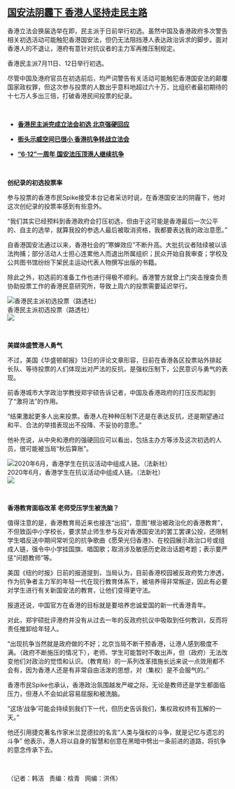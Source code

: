 <!--1594762500000-->
[国安法阴霾下 香港人坚持走民主路](https://www.rfa.org/mandarin/yataibaodao/gangtai/hj-07142020132350.html)
------

<p>香港立法会换届选举在即，民主派于日前举行初选。虽然中国及香港政府多次警告相关初选活动可能触犯香港国安法，但仍无法阻挡港人表达政治诉求的脚步。面对香港人的不退让，港府有意针对抗议者的主力军再推压制规定。</p><p>香港民主派7月11日、12日举行初选。</p><p>尽管中国及港府官员在初选前后，均严词警告有关活动可能触犯香港国安法的颠覆国家政权罪，但这次参与投票的人数出乎意料地超过六十万，比组织者最初期待的十七万人多出三倍，打破香港民间投票的纪录。</p><p> </p><ul><li><b><a class="external-link" href="http://www.rfa.org/mandarin/yataibaodao/gangtai/al-07142020071438.html">香港民主派完成立法会初选 北京强硬回应</a></b></li></ul><ul><li><b><a class="external-link" href="http://www.rfa.org/mandarin/yataibaodao/gangtai/hj-06222020112437.html">街头示威空间已很小 香港抗争转战立法会</a></b></li></ul><ul><li><b><a class="external-link" href="http://www.rfa.org/mandarin/yataibaodao/gangtai/al-06122020092623.html">“6·12”一周年 国安法压顶港人继续抗争</a></b></li></ul><p> </p><p><b>创纪录的初选投票率</b></p><p>参与投票的香港市民Spike接受本台记者采访时说，在香港国安法的阴霾下，他对这次创纪录的投票率感到有些意外。</p><p>“我们其实已经预料到香港政府会打压初选，但由于这可能是香港最后一次公平的、自主的选举，就算我投的参选人最后被取消资格，我都要表达我的政治意愿。”</p><p>自香港国安法通过以来，香港社会的“寒蝉效应”不断升高。大批抗议者陆续被以该法拘捕；部分活动人士担心连累他人而退出所属组织；民众开始自我审查；学校及公共图书馆纷纷下架民主运动代表人物撰写出版的书籍。</p><p>除此之外，初选前的准备工作也进行得极不顺利。香港警方就曾上门突击搜查负责协助投票工作的香港民意研究所，导致上周六的投票需要延迟举行。</p><p><div class="image-inline captioned" style="width:622px;"><div style="width:622px;"><img alt="香港民主派初选投票（路透社）" src="https://www.rfa.org/mandarin/yataibaodao/gangtai/hj-07142020132350.html/hj0714a.jpg" title="香港民主派初选投票（路透社）"/></div><div class="image-caption"><span style="width:622px;">香港民主派初选投票（路透社）</span><span class="copyright"> </span></div><div id="zoomattribute"><a class="single_image" href="/mandarin/yataibaodao/gangtai/hj-07142020132350.html/hj0714a.jpg" title="香港民主派初选投票（路透社）"><img src="/rfa_resources/graphics/icon-zoom.png"/></a></div></div></p><p> </p><p><b>美媒体盛赞港人勇气</b></p><p>不过，美国《华盛顿邮报》13日的评论文章形容，日前在香港各区投票站外排起长队、等待投票的人们体现出对严法的反抗，是强权压制下，公民意识与勇气的表现。</p><p>前香港城市大学政治学教授郑宇硕告诉记者，中国及香港政府的打压反而起到了“激将法”的作用。</p><p>“结果激起更多人出来投票。香港人在种种压制下还是在表达反抗，还是期望通过和平、合法的举措表现出不投降、不妥协的意愿。”</p><p>他补充说，从中央和港府的强硬回应可以看出，包括主办方等涉及这次初选的人员，很可能被当局“秋后算账”。</p><p><div class="image-inline captioned" style="width:680px;"><div style="width:680px;"><img alt="2020年6月，香港学生在抗议活动中组成人链。（法新社）" src="https://www.rfa.org/mandarin/yataibaodao/gangtai/hj-07142020132350.html/hj0714c.jpg" title="2020年6月，香港学生在抗议活动中组成人链。（法新社）"/></div><div class="image-caption"><span style="width:680px;">2020年6月，香港学生在抗议活动中组成人链。（法新社）</span><span class="copyright"> </span></div><div id="zoomattribute"><a class="single_image" href="/mandarin/yataibaodao/gangtai/hj-07142020132350.html/hj0714c.jpg" title="2020年6月，香港学生在抗议活动中组成人链。（法新社）"><img src="/rfa_resources/graphics/icon-zoom.png"/></a></div></div></p><p> </p><p><b>香港教育面临改革 老师受压学生被洗脑？</b></p><p>值得注意的是，香港教育局近来也接连“出招”，意图“根治被政治化的香港教育”，不但致函中小学校长，要求禁止师生参与反对香港国安法的罢工罢课公投，还限制学生唱反送中期间常听见的抗争歌曲《愿荣光归香港》、在校园展示政治口号或组成人链，强令中小学挂国旗、唱国歌；取消涉及敏感历史政治话题考题；表示要严惩“问题教师”等。</p><p>美国《纽约时报》日前的报道提到，当局认为，目前香港校园被反政府势力渗透，作为抗争者主力军的年轻一代在现行教育体系下，被培养得非常叛逆，因此有必要对学生进行有关新国安法的教育，让他们变得更守法。</p><p>报道还说，中国官方在香港的目标就是要培养忠诚爱国的新一代香港青年。</p><p>对此，郑宇硕批评港府并没有从过去一年的反政府抗议中吸取到任何教训，反而将责任推卸给年轻人。</p><p>“出现抗争当然就是政府做的不好；北京当局不断干预香港，让港人感到极度不满。（政府不断施压的情况下），老师、学生可能暂时不敢出声，但（政府）无法改变他们对政治的觉悟和认识。（教育局）的一系列改革措施长远来说一点效用都不会有，因为香港人还是有非常自由活泼的思想，对（集权）是不会服气的。”</p><p>香港市民Spike也承认，香港政治氛围越发严峻之际，无论是教师还是学生都面临压力，但港人不会如此容易屈服和被洗脑。</p><p>“这场‘战争’可能会持续到我们下一代，但历史告诉我们，集权政权终有瓦解的一天。”</p><p>他还引用捷克著名作家米兰昆德拉的名言“人类与强权的斗争，就是记忆与遗忘的斗争” 他表示，港人将以自身的智慧和创意在黑暗中劈出一条前进的道路，将抗争的意念传承下去。</p><p> </p><p>（记者：韩洁   责编：梒青   网编：洪伟）</p>
